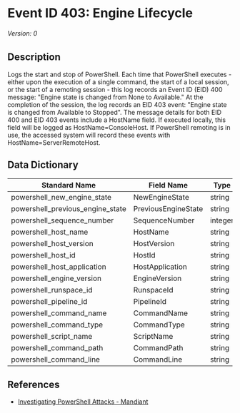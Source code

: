 # Event ID 403: Engine Lifecycle
###### Version: 0

## Description
Logs the start and stop of PowerShell. Each time that PowerShell executes - either upon the execution of a single command, the start of a local session, or the start of a remoting session - this log records an Event ID (EID) 400 message: "Engine state is changed from None to Available." At the completion of the session, the log records an EID 403 event: "Engine state is changed from Available to Stopped".
The message details for both EID 400 and EID 403 events include a HostName field. If executed locally, this field will be logged as HostName=ConsoleHost. If PowerShell remoting is in use, the accessed system will record these events with HostName=ServerRemoteHost.

## Data Dictionary
|Standard Name|Field Name|Type|Description|Sample Value|
|---|---|---|---|---|
|powershell_new_engine_state|NewEngineState|string||`Stopped`|
|powershell_previous_engine_state|PreviousEngineState|string||`Available`|
|powershell_sequence_number|SequenceNumber|integer||`13`|
|powershell_host_name|HostName|string||`Windows PowerShell ISE`|
|powershell_host_version|HostVersion|string||`5.1.16299.64`|
|powershell_host_id|HostId|string||`26572281-9dcd-4297-ae4b-d6bb52bdaff6`|
|powershell_host_application|HostApplication|string||`C:\WINDOWS\system32\WindowsPowerShell\v1.0\PowerShell_ISE.exe`|
|powershell_engine_version|EngineVersion|string||`5.1.16299.64`|
|powershell_runspace_id|RunspaceId|string||`aba09534-39f7-4ec3-aa46-8c709c39cf5a`|
|powershell_pipeline_id|PipelineId|string||``|
|powershell_command_name|CommandName|string||``|
|powershell_command_type|CommandType|string||``|
|powershell_script_name|ScriptName|string||``|
|powershell_command_path|CommandPath|string||``|
|powershell_command_line|CommandLine|string||``|

## References
* [Investigating PowerShell Attacks - Mandiant](https://www.blackhat.com/docs/us-14/materials/us-14-Kazanciyan-Investigating-Powershell-Attacks-WP.pdf)

